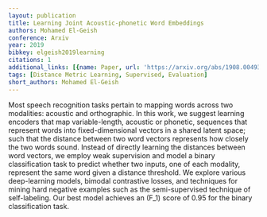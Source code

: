 ```yaml
---
layout: publication
title: Learning Joint Acoustic-phonetic Word Embeddings
authors: Mohamed El-Geish
conference: Arxiv
year: 2019
bibkey: elgeish2019learning
citations: 1
additional_links: [{name: Paper, url: 'https://arxiv.org/abs/1908.00493'}]
tags: [Distance Metric Learning, Supervised, Evaluation]
short_authors: Mohamed El-Geish
---
```

Most speech recognition tasks pertain to mapping words across two modalities:
acoustic and orthographic. In this work, we suggest learning encoders that map
variable-length, acoustic or phonetic, sequences that represent words into
fixed-dimensional vectors in a shared latent space; such that the distance
between two word vectors represents how closely the two words sound. Instead of
directly learning the distances between word vectors, we employ weak
supervision and model a binary classification task to predict whether two
inputs, one of each modality, represent the same word given a distance
threshold. We explore various deep-learning models, bimodal contrastive losses,
and techniques for mining hard negative examples such as the semi-supervised
technique of self-labeling. Our best model achieves an \(F_1\) score of 0.95 for
the binary classification task.